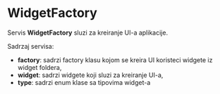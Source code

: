 # WidgetFactory

Servis ****WidgetFactory**** sluzi za kreiranje UI-a aplikacije.

Sadrzaj servisa:
- ****factory****: sadrzi factory klasu kojom se kreira UI koristeci widgete iz widget foldera,
- ****widget****:  sadrzi widgete koji sluzi za kreiranje UI-a,
- ****type****:    sadrzi enum klase sa tipovima widget-a